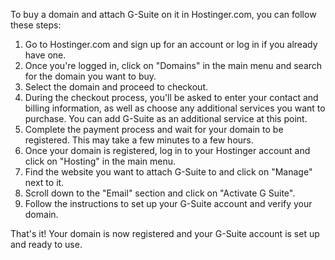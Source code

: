 <p>To buy a domain and attach G-Suite on it in Hostinger.com, you can follow these steps:</p>
<ol>
<li>Go to Hostinger.com and sign up for an account or log in if you already have one.</li>
<li>Once you're logged in, click on "Domains" in the main menu and search for the domain you want to buy.</li>
<li>Select the domain and proceed to checkout.</li>
<li>During the checkout process, you'll be asked to enter your contact and billing information, as well as choose any additional services you want to purchase. You can add G-Suite as an additional service at this point.</li>
<li>Complete the payment process and wait for your domain to be registered. This may take a few minutes to a few hours.</li>
<li>Once your domain is registered, log in to your Hostinger account and click on "Hosting" in the main menu.</li>
<li>Find the website you want to attach G-Suite to and click on "Manage" next to it.</li>
<li>Scroll down to the "Email" section and click on "Activate G Suite".</li>
<li>Follow the instructions to set up your G-Suite account and verify your domain.</li>
</ol>
<p>That's it! Your domain is now registered and your G-Suite account is set up and ready to use.</p>
